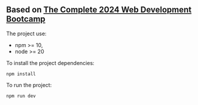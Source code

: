 ## Based on [The Complete 2024 Web Development Bootcamp](https://www.udemy.com/course/the-complete-web-development-bootcamp/?couponCode=NEWYEARCAREER)

The project use:

- npm >= 10,
- node >= 20

To install the project dependencies:

```
npm install
```

To run the project:
```
npm run dev
```